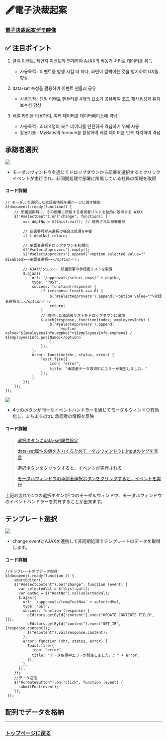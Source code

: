 # 🖋電子決裁起案

### <a href="https://youtu.be/dpTXWomP3uY">電子決裁起案デモ映像</a>

## ✅ 注目ポイント

1. 클릭 이벤트, 체인지 이벤트와 연계하여 AJAX의 비동기 처리로 데이터를 취득 
   - 사용목적 : 이벤트를 발생 시킬 때 마다, 화면이 깜빡이는 것을 방지하여 UX를 향상

2. data-set 속성을 활용하여 이벤트 핸들러 공유
   - 사용목적 : 단일 이벤트 핸들러를 4개의 요소가 공유하여 코드 재사용성과 유지보수성 향상

3. 배열 타입을 이용하여, 여러 데이터를 데이터베이스에 격납
   - 사용목적 : 최대 4명의 복수 데이터를 안전하게 격납하기 위해 사용
   - 활용기술 : MyBatis의 foreach를 활용하여 배열 데이터를 반복 처리하여 격납
      
## 承認者選択

<img src="https://github.com/user-attachments/assets/08ae6b57-e6af-4cca-aef5-cda73922f5f2">

- モーダルウィンドウを通じてドロップダウンから部署を選択するとクリックイベントが実行され、非同期処理で部署に所属している社員の情報を取得

#### コード詳細

```
// モーダルで選択した承認者情報を親ページに渡す機能
$(document).ready(function() {
    // 部署選択時に、その部署に所属する承認者リストを動的に取得する AJAX
    $('#selectDept').on('change', function() {
        var deptNo = $(this).val(); // 選択された部署番号

        // 部署番号が未選択の場合は処理を中断
        if (!deptNo) return;

        // 承認者選択ドロップダウンを初期化
        $('#selectApprovers').empty();
        $('#selectApprovers').append('<option selected value="" disabled>==承認者選択==</option>');

        // AJAXリクエスト：該当部署の承認者リストを取得
        $.ajax({
            url: '/approvals/select-emps/' + deptNo,
            type: 'POST',
            success: function(response) {
                if (response.length === 0) {
                    $('#selectApprovers').append('<option value="">承認者選択なし</option>');
                    return;
                }
                // 取得した承認者リストをドロップダウンに追加
                $.each(response, function(index, employeesInfo) {
                    $('#selectApprovers').append(
                        `<option value="${employeesInfo.empNo}">${employeesInfo.empName} / ${employeesInfo.posiName}</option>`
                    );
                });
            },
            error: function(xhr, status, error) {
                Toast.fire({
                    icon: "error",
                    title: "承認者データ取得中にエラーが発生しました。"
                });
            }
        });
    });
});
```

<img src="https://github.com/user-attachments/assets/7d386123-dd86-42c5-afc8-6d48cc9fbd01" />

- 4つのボタンが同一なイベントハンドラーを通じてモーダルウィンドウ有効化し、まちまちのtrに承認者の情報を反映

#### コード詳細

> <a href="https://github.com/leewoosang-hub/CollaVore/blob/master/demo/src/main/resources/templates/approvals/createApprovalForm.html#L42">選択ボタンにdata-set属性設定</a> <br>
>
> <a href="https://github.com/leewoosang-hub/CollaVore/blob/master/demo/src/main/resources/templates/approvals/createApprovalForm.html#L130">data-set属性の値を入力するためモーダルウィンドウにinputのタグを宣言</a> <br>
>
> <a href="https://github.com/leewoosang-hub/CollaVore/blob/master/demo/src/main/resources/templates/approvals/createApprovalForm.html#L208">選択ボタンをクリックすると、イベントが実行される</a> <br>
>
> <a href="https://github.com/leewoosang-hub/CollaVore/blob/master/demo/src/main/resources/templates/approvals/createApprovalForm.html#L274">モーダルウィンドウの承認者選択ボタンをクリックすると、イベントを実行</a> <br>

上記の流れで4つの選択ボタンが1つのモーダルウィンドウ、モーダルウィンドウのイベントハンドラーを共有することが出来ます。
  
## テンプレート選択
<img src="https://github.com/user-attachments/assets/bb543124-0e11-4a55-bbd1-03b273ccca0a">

- change eventとAJAXを連携して非同期処理でテンプレートのデータを取得します。

#### コード詳細

```
//テンプレートのでデータ取得
$(document).ready(function () {
    smartEditor();
    $("#selectContent").on("change", function (event) {
      var selectedVal = $(this).val();
      var eatNo = $("#eatNo").val(selectedVal);
      $.ajax({
        url: `/approvals/temp?eatNo=` + selectedVal,
        type: "GET",
        success: function (response) {
          oEditors.getById["content"].exec("UPDATE_CONTENTS_FIELD", []);
          oEditors.getById["content"].exec("SET_IR", [response.content]);
          $("#content").val(response.content);
        },
        error: function (xhr, status, error) {
          Toast.fire({
            icon: "error",
            title: "データ取得中エラーが発生しました。: " + error,
          });
        },
      });
    });
    //データ送信
    $("#createButton").on("click", function (event) {
      submitPost(event);
    });
 });
```

## 配列でデータを格納




----
### <a href="https://github.com/leewoosang-hub/CollaVore">トップページに戻る
	

